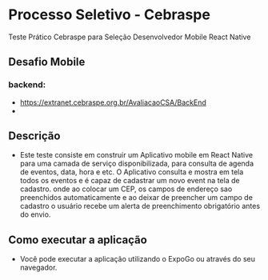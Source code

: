 # Processo Seletivo - Cebraspe
Teste Prático Cebraspe para Seleção Desenvolvedor Mobile React Native

## Desafio Mobile
### backend:
- https://extranet.cebraspe.org.br/AvaliacaoCSA/BackEnd
- 
## Descrição 

- Este teste consiste em construir um Aplicativo mobile em React Native para uma camada de serviço disponibilizada, para consulta de agenda de eventos, data, hora e etc. O Aplicativo consulta e mostra em tela todos os eventos e é capaz de cadastrar um novo event na tela de cadastro. onde ao colocar um CEP, os campos de endereço sao preenchidos automaticamente e ao deixar de preencher um campo de cadastro o usuário recebe um alerta de preenchimento obrigatório antes do envio.


## Como executar a aplicação 

- Você pode executar a aplicação utilizando o ExpoGo ou através do seu navegador.

